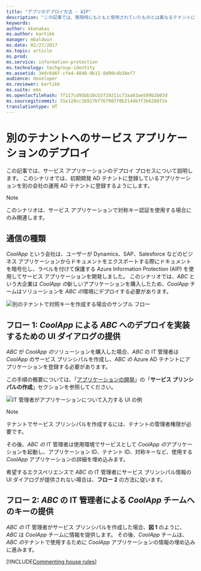 ```yaml
---
title: "アプリのデプロイ方法 - AIP"
description: "この記事では、開発時にもともと使用されていたものとは異なるテナントにサービス アプリケーションをデプロイするプロセスについて説明します。"
keywords: 
author: kkanakas
ms.author: kartikk
manager: mbaldwin
ms.date: 02/27/2017
ms.topic: article
ms.prod: 
ms.service: information-protection
ms.technology: techgroup-identity
ms.assetid: 34dc6d6f-cfe4-4848-9b11-8d90c4b38ef7
audience: developer
ms.reviewer: kartikk
ms.suite: ems
ms.openlocfilehash: 7f117cd95bb10cb3729211c73aa03ae589b2b03d
ms.sourcegitcommit: 31e128cc1b917bf767987f0b2144b7f3b6288f2e
translationtype: HT
---
```

# <a name="deploying-a-service-application-into-a-different-tenant"></a>別のテナントへのサービス アプリケーションのデプロイ

この記事では、サービス アプリケーションのデプロイ プロセスについて説明します。 このシナリオでは、初期開発 AD テナントに登録しているアプリケーションを別の会社の運用 AD テナントに登録するようにします。

> [!Note]
> このシナリオは、サービス アプリケーションで対称キー認証を使用する場合にのみ関連します。

## <a name="scenario"></a>通信の種類
*CoolApp* という会社は、ユーザーが Dynamics、SAP、Salesforce などのビジネス アプリケーションからドキュメントをエクスポートする際にドキュメントを暗号化し、ラベルを付けて保護する Azure Information Protection (AIP) を使用してサービス アプリケーションを開発しました。 このシナリオでは、*ABC* という大企業は *CoolApp の*新しいアプリケーションを購入したため、*CoolApp* チームはソリューションを *ABC の*環境にデプロイする必要があります。 

![別のテナントで対照キーを作成する場合のサンプル フロー](../media/develop/service-app-provision.jpg)

## <a name="flow-1-coolapp-provides-a-ui-dialog-to-abc-to-implement-the-deployment"></a>フロー 1: *CoolApp* による *ABC* へのデプロイを実装するための UI ダイアログの提供

*ABC* が *CoolApp の*ソリューションを購入した場合、*ABC* の IT 管理者は *CoolApp* のサービス プリンシパルを作成し、*ABC の* Azure AD テナントにアプリケーションを登録する必要があります。 

この手順の概要については、「[アプリケーションの開発](developing-your-application.md)」の「**サービス プリンシパルの作成**」セクションを参照してください。

![IT 管理者がアプリケーションについて入力する UI の例](../media/develop/how-to-deploy-app-UI.png)

> [!Note]
> テナントでサービス プリンシパルを作成するには、テナントの管理者権限が必要です。

その後、*ABC の* IT 管理者は使用環境でサービスとして *CoolApp の*アプリケーションを起動し、アプリケーション ID、テナント ID、対称キーなど、使用する *CoolApp* アプリケーションの詳細を埋め込みます。

希望するエクスペリエンスで *ABC* の IT 管理者にサービス プリンシパル情報の UI ダイアログが提供されない場合は、**フロー 2** の方法に従います。

## <a name="flow-2-abc-it-administrator-provides-the-key-to-the-coolapp-team"></a>フロー 2: *ABC* の IT 管理者による *CoolApp* チームへのキーの提供

*ABC の* IT 管理者がサービス プリンシパルを作成した場合、**図 1** のように、*ABC* は *CoolApp* チームに情報を提供します。 その後、*CoolApp* チームは、*ABC の*テナントで使用するために *CoolApp* アプリケーションの情報の埋め込みに進みます。

[!INCLUDE[Commenting house rules](../includes/houserules.md)]